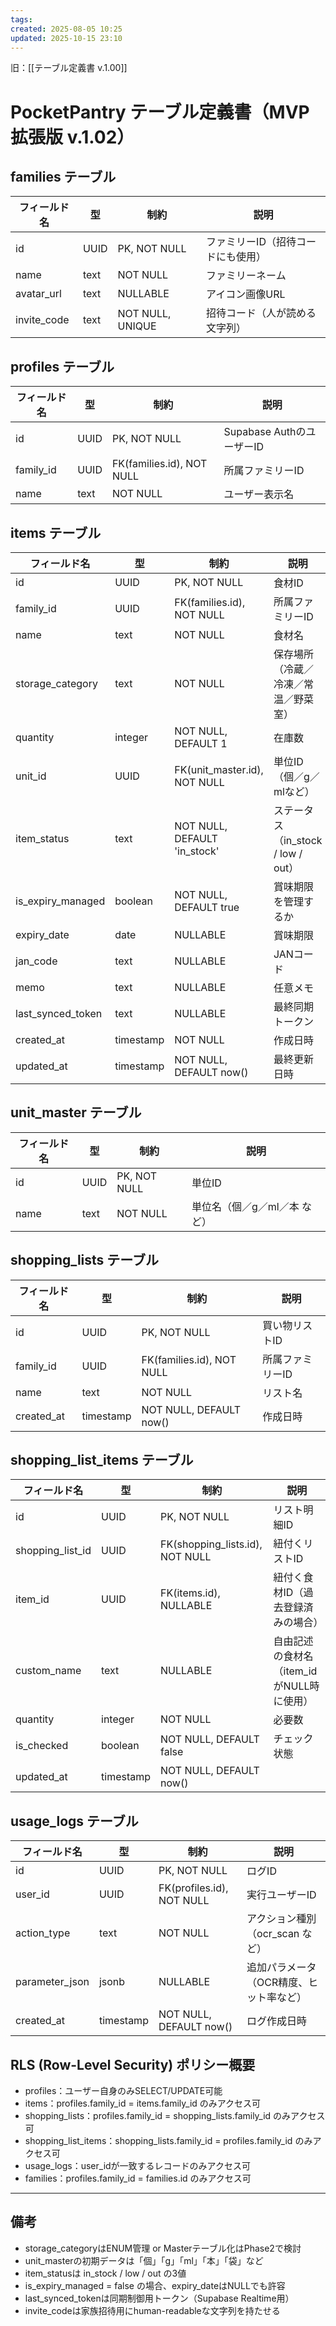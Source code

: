 ```yaml
---
tags:
created: 2025-08-05 10:25
updated: 2025-10-15 23:10
---
```


旧：[[テーブル定義書 v.1.00]]

# PocketPantry テーブル定義書（MVP拡張版 v.1.02）

## families テーブル

| フィールド名 | 型   | 制約             | 説明                               |
| ------------ | ---- | ---------------- | ---------------------------------- |
| id           | UUID | PK, NOT NULL     | ファミリーID（招待コードにも使用） |
| name         | text | NOT NULL         | ファミリーネーム                   |
| avatar_url   | text | NULLABLE         | アイコン画像URL                    |
| invite_code  | text | NOT NULL, UNIQUE | 招待コード（人が読める文字列）     |

## profiles テーブル

| フィールド名 | 型   | 制約                      | 説明                      |
| ------------ | ---- | ------------------------- | ------------------------- |
| id           | UUID | PK, NOT NULL              | Supabase AuthのユーザーID |
| family_id    | UUID | FK(families.id), NOT NULL | 所属ファミリーID          |
| name         | text | NOT NULL                  | ユーザー表示名            |

## items テーブル

| フィールド名      | 型        | 制約                         | 説明                                 |
| ----------------- | --------- | ---------------------------- | ------------------------------------ |
| id                | UUID      | PK, NOT NULL                 | 食材ID                               |
| family_id         | UUID      | FK(families.id), NOT NULL    | 所属ファミリーID                     |
| name              | text      | NOT NULL                     | 食材名                               |
| storage_category  | text      | NOT NULL                     | 保存場所（冷蔵／冷凍／常温／野菜室） |
| quantity          | integer   | NOT NULL, DEFAULT 1          | 在庫数                               |
| unit_id           | UUID      | FK(unit_master.id), NOT NULL | 単位ID（個／g／mlなど）              |
| item_status       | text      | NOT NULL, DEFAULT 'in_stock' | ステータス（in_stock / low / out）   |
| is_expiry_managed | boolean   | NOT NULL, DEFAULT true       | 賞味期限を管理するか                 |
| expiry_date       | date      | NULLABLE                     | 賞味期限                             |
| jan_code          | text      | NULLABLE                     | JANコード                            |
| memo              | text      | NULLABLE                     | 任意メモ                             |
| last_synced_token | text      | NULLABLE                     | 最終同期トークン                     |
| created_at        | timestamp | NOT NULL                     | 作成日時                             |
| updated_at        | timestamp | NOT NULL, DEFAULT now()      | 最終更新日時                         |

## unit_master テーブル

| フィールド名 | 型   | 制約         | 説明                         |
| ------------ | ---- | ------------ | ---------------------------- |
| id           | UUID | PK, NOT NULL | 単位ID                       |
| name         | text | NOT NULL     | 単位名（個／g／ml／本 など） |

## shopping_lists テーブル

| フィールド名 | 型        | 制約                      | 説明             |
| ------------ | --------- | ------------------------- | ---------------- |
| id           | UUID      | PK, NOT NULL              | 買い物リストID   |
| family_id    | UUID      | FK(families.id), NOT NULL | 所属ファミリーID |
| name         | text      | NOT NULL                  | リスト名         |
| created_at   | timestamp | NOT NULL, DEFAULT now()   | 作成日時         |

## shopping_list_items テーブル

| フィールド名     | 型        | 制約                            | 説明                                      |
| ---------------- | --------- | ------------------------------- | ----------------------------------------- |
| id               | UUID      | PK, NOT NULL                    | リスト明細ID                              |
| shopping_list_id | UUID      | FK(shopping_lists.id), NOT NULL | 紐付くリストID                            |
| item_id          | UUID      | FK(items.id), NULLABLE          | 紐付く食材ID（過去登録済みの場合）        |
| custom_name      | text      | NULLABLE                        | 自由記述の食材名（item_idがNULL時に使用） |
| quantity         | integer   | NOT NULL                        | 必要数                                    |
| is_checked       | boolean   | NOT NULL, DEFAULT false         | チェック状態                              |
| updated_at       | timestamp | NOT NULL, DEFAULT now()         |                                           |

## usage_logs テーブル

| フィールド名   | 型        | 制約                      | 説明                                    |
| -------------- | --------- | ------------------------- | --------------------------------------- |
| id             | UUID      | PK, NOT NULL              | ログID                                  |
| user_id        | UUID      | FK(profiles.id), NOT NULL | 実行ユーザーID                          |
| action_type    | text      | NOT NULL                  | アクション種別（ocr_scan など）         |
| parameter_json | jsonb     | NULLABLE                  | 追加パラメータ（OCR精度、ヒット率など） |
| created_at     | timestamp | NOT NULL, DEFAULT now()   | ログ作成日時                            |

## RLS (Row-Level Security) ポリシー概要

- profiles：ユーザー自身のみSELECT/UPDATE可能
- items：profiles.family_id = items.family_id のみアクセス可
- shopping_lists：profiles.family_id = shopping_lists.family_id のみアクセス可
- shopping_list_items：shopping_lists.family_id = profiles.family_id のみアクセス可
- usage_logs：user_idが一致するレコードのみアクセス可
- families：profiles.family_id = families.id のみアクセス可

---

## 備考

- storage_categoryはENUM管理 or Masterテーブル化はPhase2で検討
- unit_masterの初期データは「個」「g」「ml」「本」「袋」など
- item_statusは in_stock / low / out の3値
- is_expiry_managed = false の場合、expiry_dateはNULLでも許容
- last_synced_tokenは同期制御用トークン（Supabase Realtime用）
- invite_codeは家族招待用にhuman-readableな文字列を持たせる

